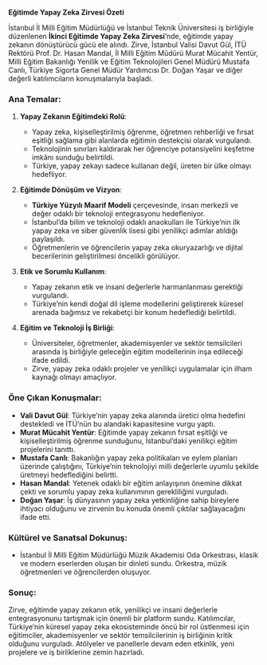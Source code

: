 **Eğitimde Yapay Zeka Zirvesi Özeti**

İstanbul İl Milli Eğitim Müdürlüğü ve İstanbul Teknik Üniversitesi iş birliğiyle düzenlenen **İkinci Eğitimde Yapay Zeka Zirvesi**’nde, eğitimde yapay zekanın dönüştürücü gücü ele alındı. Zirve, İstanbul Valisi Davut Gül, İTÜ Rektörü Prof. Dr. Hasan Mandal, İl Milli Eğitim Müdürü Murat Mücahit Yentür, Milli Eğitim Bakanlığı Yenilik ve Eğitim Teknolojileri Genel Müdürü Mustafa Canlı, Türkiye Sigorta Genel Müdür Yardımcısı Dr. Doğan Yaşar ve diğer değerli katılımcıların konuşmalarıyla başladı.

### Ana Temalar:
1. **Yapay Zekanın Eğitimdeki Rolü**:
   - Yapay zeka, kişiselleştirilmiş öğrenme, öğretmen rehberliği ve fırsat eşitliği sağlama gibi alanlarda eğitimin destekçisi olarak vurgulandı.
   - Teknolojinin sınırları kaldırarak her öğrenciye potansiyelini keşfetme imkânı sunduğu belirtildi.
   - Türkiye, yapay zekayı sadece kullanan değil, üreten bir ülke olmayı hedefliyor.

2. **Eğitimde Dönüşüm ve Vizyon**:
   - **Türkiye Yüzyılı Maarif Modeli** çerçevesinde, insan merkezli ve değer odaklı bir teknoloji entegrasyonu hedefleniyor.
   - İstanbul’da bilim ve teknoloji odaklı anaokulları ile Türkiye’nin ilk yapay zeka ve siber güvenlik lisesi gibi yenilikçi adımlar atıldığı paylaşıldı.
   - Öğretmenlerin ve öğrencilerin yapay zeka okuryazarlığı ve dijital becerilerinin geliştirilmesi öncelikli görülüyor.

3. **Etik ve Sorumlu Kullanım**:
   - Yapay zekanın etik ve insani değerlerle harmanlanması gerektiği vurgulandı.
   - Türkiye’nin kendi doğal dil işleme modellerini geliştirerek küresel arenada bağımsız ve rekabetçi bir konum hedeflediği belirtildi.

4. **Eğitim ve Teknoloji İş Birliği**:
   - Üniversiteler, öğretmenler, akademisyenler ve sektör temsilcileri arasında iş birliğiyle geleceğin eğitim modellerinin inşa edileceği ifade edildi.
   - Zirve, yapay zeka odaklı projeler ve yenilikçi uygulamalar için ilham kaynağı olmayı amaçlıyor.

### Öne Çıkan Konuşmalar:
- **Vali Davut Gül**: Türkiye’nin yapay zeka alanında üretici olma hedefini destekledi ve İTÜ’nün bu alandaki kapasitesine vurgu yaptı.
- **Murat Mücahit Yentür**: Eğitimde yapay zekanın fırsat eşitliği ve kişiselleştirilmiş öğrenme sunduğunu, İstanbul’daki yenilikçi eğitim projelerini tanıttı.
- **Mustafa Canlı**: Bakanlığın yapay zeka politikaları ve eylem planları üzerinde çalıştığını, Türkiye’nin teknolojiyi milli değerlerle uyumlu şekilde üretmeyi hedeflediğini belirtti.
- **Hasan Mandal**: Yetenek odaklı bir eğitim anlayışının önemine dikkat çekti ve sorumlu yapay zeka kullanımının gerekliliğini vurguladı.
- **Doğan Yaşar**: İş dünyasının yapay zeka yetkinliğine sahip bireylere ihtiyacı olduğunu ve zirvenin bu konuda önemli çıktılar sağlayacağını ifade etti.

### Kültürel ve Sanatsal Dokunuş:
- İstanbul İl Milli Eğitim Müdürlüğü Müzik Akademisi Oda Orkestrası, klasik ve modern eserlerden oluşan bir dinleti sundu. Orkestra, müzik öğretmenleri ve öğrencilerden oluşuyor.

### Sonuç:
Zirve, eğitimde yapay zekanın etik, yenilikçi ve insani değerlerle entegrasyonunu tartışmak için önemli bir platform sundu. Katılımcılar, Türkiye’nin küresel yapay zeka ekosisteminde öncü bir rol üstlenmesi için eğitimciler, akademisyenler ve sektör temsilcilerinin iş birliğinin kritik olduğunu vurguladı. Atölyeler ve panellerle devam eden etkinlik, yeni projelere ve iş birliklerine zemin hazırladı.
